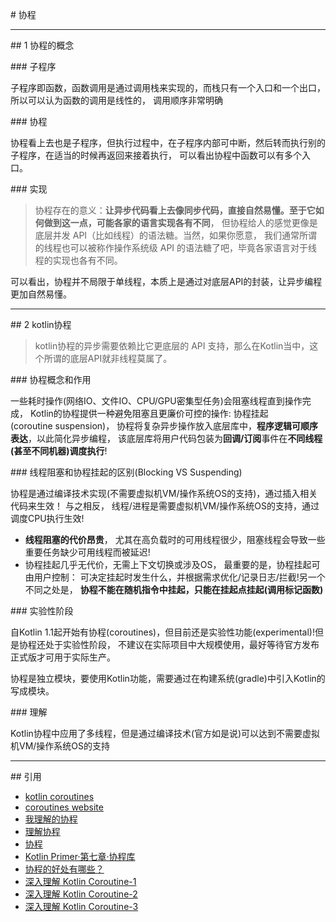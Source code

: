 # 协程

---
## 1 协程的概念

### 子程序

子程序即函数，函数调用是通过调用栈来实现的，而栈只有一个入口和一个出口，所以可以认为函数的调用是线性的，
调用顺序非常明确

### 协程

协程看上去也是子程序，但执行过程中，在子程序内部可中断，然后转而执行别的子程序，在适当的时候再返回来接着执行，
可以看出协程中函数可以有多个入口。

### 实现

>协程存在的意义：**让异步代码看上去像同步代码，直接自然易懂。至于它如何做到这一点，可能各家的语言实现各有不同**，
但协程给人的感觉更像是底层并发 API（比如线程）的语法糖。当然，如果你愿意，
我们通常所谓的线程也可以被称作操作系统级 API 的语法糖了吧，毕竟各家语言对于线程的实现也各有不同。

可以看出，协程并不局限于单线程，本质上是通过对底层API的封装，让异步编程更加自然易懂。

---
## 2 kotlin协程

>kotlin协程的异步需要依赖比它更底层的 API 支持，那么在Kotlin当中，这个所谓的底层API就非线程莫属了。

### 协程概念和作用

一些耗时操作(网络IO、文件IO、CPU/GPU密集型任务)会阻塞线程直到操作完成，
Kotlin的协程提供一种避免阻塞且更廉价可控的操作: 协程挂起(coroutine suspension)，
协程将复杂异步操作放入底层库中，**程序逻辑可顺序表达**，以此简化异步编程，
该底层库将用户代码包装为**回调/订阅**事件在**不同线程(甚至不同机器)调度执行**!

### 线程阻塞和协程挂起的区别(Blocking VS Suspending)

协程是通过编译技术实现(不需要虚拟机VM/操作系统OS的支持)，通过插入相关代码来生效！ 与之相反，
线程/进程是需要虚拟机VM/操作系统OS的支持，通过调度CPU执行生效!

- **线程阻塞的代价昂贵**， 尤其在高负载时的可用线程很少，阻塞线程会导致一些重要任务缺少可用线程而被延迟!
- 协程挂起几乎无代价，无需上下文切换或涉及OS， 最重要的是，协程挂起可由用户控制：
可决定挂起时发生什么，并根据需求优化/记录日志/拦截!另一个不同之处是，
**协程不能在随机指令中挂起，只能在挂起点挂起(调用标记函数)**

### 实验性阶段

自Kotlin 1.1起开始有协程(coroutines)，但目前还是实验性功能(experimental)!但是协程还处于实验性阶段，
不建议在实际项目中大规模使用，最好等待官方发布正式版才可用于实际生产。

协程是独立模块，要使用Kotlin功能，需要通过在构建系统(gradle)中引入Kotlin的写成模块。

### 理解

Kotlin协程中应用了多线程，但是通过编译技术(官方如是说)可以达到不需要虚拟机VM/操作系统OS的支持

---
## 引用

- [kotlin coroutines](https://www.kotlincn.net/docs/reference/coroutines.html)
- [coroutines website](https://github.com/Kotlin/kotlinx.coroutines)
- [我理解的协程](https://www.zybuluo.com/kuailezhishang/note/128823)
- [理解协程](http://www.liaoxuefeng.com/wiki/001374738125095c955c1e6d8bb493182103fac9270762a000/0013868328689835ecd883d910145dfa8227b539725e5ed000)
- [协程](http://www.liaoxuefeng.com/wiki/001374738125095c955c1e6d8bb493182103fac9270762a000/0013868328689835ecd883d910145dfa8227b539725e5ed000)
- [Kotlin Primer·第七章·协程库](https://www.kymjs.com/code/2017/11/24/01/)
- [协程的好处有哪些？](https://www.zhihu.com/question/20511233/answer/24260355)
- [深入理解 Kotlin Coroutine-1](http://www.kotliner.cn/2017/01/30/%E6%B7%B1%E5%85%A5%E7%90%86%E8%A7%A3%20Kotlin%20Coroutine/)
- [深入理解 Kotlin Coroutine-2](https://blog.kotliner.cn/2017/02/06/%E6%B7%B1%E5%85%A5%E7%90%86%E8%A7%A3%20Kotlin%20Coroutine%20(2)/)
- [深入理解 Kotlin Coroutine-3](https://blog.kotliner.cn/2017/06/19/deep-in-coroutine-III/)
